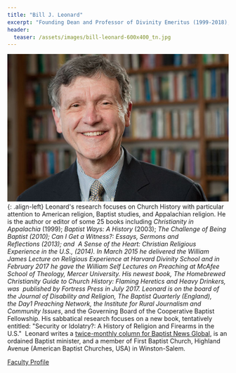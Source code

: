 ```yaml
---
title: "Bill J. Leonard"
excerpt: "Founding Dean and Professor of Divinity Emeritus (1999-2018), Wake Forest Divinity School"
header:
  teaser: /assets/images/bill-leonard-600x400_tn.jpg
---
```

![image-left](/assets/images/bill-leonard-600x400.jpg){: .align-left} Leonard's research focuses on Church History with particular attention to American religion, Baptist studies, and Appalachian religion. He is the author or editor of some 25 books including *Christianity in Appalachia* (1999); *Baptist Ways: A History* (2003); *The Challenge of Being Baptist *(2010); *Can I Get a Witness?: Essays, Sermons and Reflections* (2013); and  *A Sense of the Heart: Christian Religious Experience in the U.S.*, (2014). In March 2015 he delivered the William James Lecture on Religious Experience at Harvard Divinity School and in February 2017 he gave the William Self Lectures on Preaching at McAfee School of Theology, Mercer University. His newest book, *The Homebrewed Christianity Guide to Church History: Flaming Heretics and Heavy Drinkers*, was  published by Fortress Press in July 2017. Leonard is on the board of the *Journal of Disability and Religion*, *The Baptist Quarterly (England)*, the *Day1 Preaching Network*, the I*nstitute for Rural Journalism and Community Issues*, and the Governing Board of the Cooperative Baptist Fellowship. His sabbatical research focuses on a new book, tentatively entitled: "Security or Idolatry?: A History of Religion and Firearms in the U.S."  Leonard writes a [twice-monthly column for Baptist News Global](http://baptistnews.com/opinion/columns/can-i-get-a-witness), is an ordained Baptist minister, and a member of First Baptist Church, Highland Avenue (American Baptist Churches, USA) in Winston-Salem.

[Faculty Profile](https://divinity.wfu.edu/academics/faculty/bill-j-leonard/)


